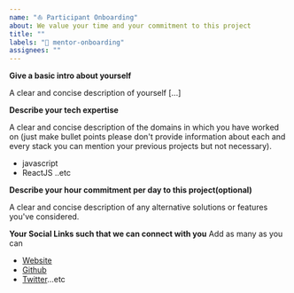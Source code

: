 ```yaml
---
name: "⛵️ Participant Onboarding"
about: We value your time and your commitment to this project
title: ""
labels: "🌟 mentor-onboarding"
assignees: ""
---
```


**Give a basic intro about yourself**

A clear and concise description of yourself [...]

**Describe your tech expertise**

A clear and concise description of the domains in which you have worked on (just make bullet points please don't provide information about each and every stack you can mention your previous projects but not necessary).

* javascript
* ReactJS
..etc

**Describe your hour commitment per day to this project(optional)**

A clear and concise description of any alternative solutions or features you've considered.




**Your Social Links such that we can connect with you**
Add as many as you can

* [Website](www.sample.com)
* [Github](www.sample.com)
* [Twitter](www.sample.com)...etc